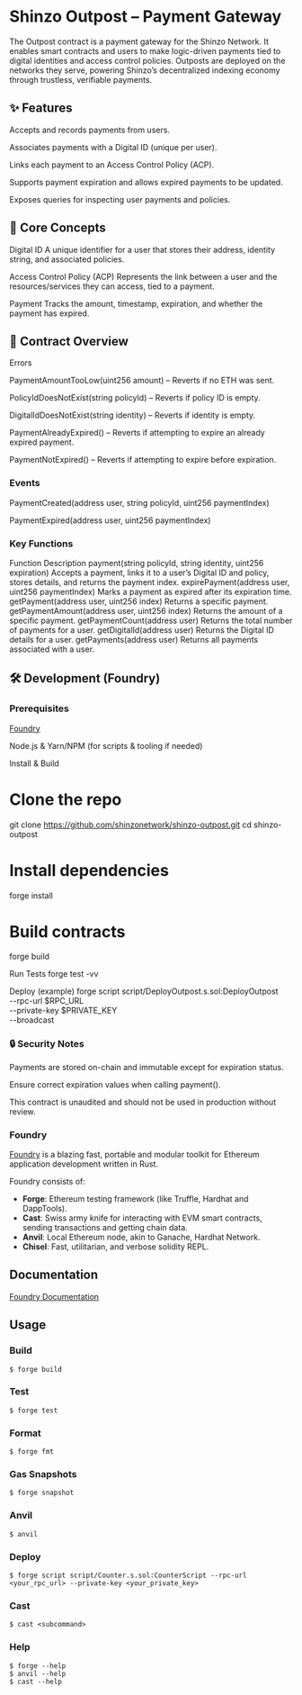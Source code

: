 # Shinzo Outpost – Payment Gateway

The Outpost contract is a payment gateway for the Shinzo Network. It enables smart contracts and users to make logic-driven payments tied to digital identities and access control policies. Outposts are deployed on the networks they serve, powering Shinzo’s decentralized indexing economy through trustless, verifiable payments.

## ✨ Features

Accepts and records payments from users.

Associates payments with a Digital ID (unique per user).

Links each payment to an Access Control Policy (ACP).

Supports payment expiration and allows expired payments to be updated.

Exposes queries for inspecting user payments and policies.

## 📖 Core Concepts

Digital ID
A unique identifier for a user that stores their address, identity string, and associated policies.

Access Control Policy (ACP)
Represents the link between a user and the resources/services they can access, tied to a payment.

Payment
Tracks the amount, timestamp, expiration, and whether the payment has expired.

## 🔑 Contract Overview
Errors

PaymentAmountTooLow(uint256 amount) – Reverts if no ETH was sent.

PolicyIdDoesNotExist(string policyId) – Reverts if policy ID is empty.

DigitalIdDoesNotExist(string identity) – Reverts if identity is empty.

PaymentAlreadyExpired() – Reverts if attempting to expire an already expired payment.

PaymentNotExpired() – Reverts if attempting to expire before expiration.

### Events

PaymentCreated(address user, string policyId, uint256 paymentIndex)

PaymentExpired(address user, uint256 paymentIndex)

### Key Functions

Function	Description
payment(string policyId, string identity, uint256 expiration)	Accepts a payment, links it to a user’s Digital ID and policy, stores details, and returns the payment index.
expirePayment(address user, uint256 paymentIndex)	Marks a payment as expired after its expiration time.
getPayment(address user, uint256 index)	Returns a specific payment.
getPaymentAmount(address user, uint256 index)	Returns the amount of a specific payment.
getPaymentCount(address user)	Returns the total number of payments for a user.
getDigitalId(address user)	Returns the Digital ID details for a user.
getPayments(address user)	Returns all payments associated with a user.

## 🛠️ Development (Foundry)

### Prerequisites

[Foundry](#foundry)

Node.js & Yarn/NPM (for scripts & tooling if needed)

Install & Build
# Clone the repo
git clone https://github.com/shinzonetwork/shinzo-outpost.git
cd shinzo-outpost

# Install dependencies
forge install

# Build contracts
forge build

Run Tests
forge test -vv

Deploy (example)
forge script script/DeployOutpost.s.sol:DeployOutpost \
  --rpc-url $RPC_URL \
  --private-key $PRIVATE_KEY \
  --broadcast

### 🔒 Security Notes

Payments are stored on-chain and immutable except for expiration status.

Ensure correct expiration values when calling payment().

This contract is unaudited and should not be used in production without review.


### Foundry

[Foundry](https://github.com/foundry-rs/foundry) is a blazing fast, portable and modular toolkit for Ethereum application development written in Rust.

Foundry consists of:

-   **Forge**: Ethereum testing framework (like Truffle, Hardhat and DappTools).
-   **Cast**: Swiss army knife for interacting with EVM smart contracts, sending transactions and getting chain data.
-   **Anvil**: Local Ethereum node, akin to Ganache, Hardhat Network.
-   **Chisel**: Fast, utilitarian, and verbose solidity REPL.

## Documentation

[Foundry Documentation](https://book.getfoundry.sh/)

## Usage

### Build

```shell
$ forge build
```

### Test

```shell
$ forge test
```

### Format

```shell
$ forge fmt
```

### Gas Snapshots

```shell
$ forge snapshot
```

### Anvil

```shell
$ anvil
```

### Deploy

```shell
$ forge script script/Counter.s.sol:CounterScript --rpc-url <your_rpc_url> --private-key <your_private_key>
```

### Cast

```shell
$ cast <subcommand>
```

### Help

```shell
$ forge --help
$ anvil --help
$ cast --help
```
